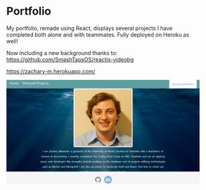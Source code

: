 # Portfolio



My portfolio, remade using React, displays several projects I have completed both alone and with teammates. Fully deployed on Heroku as well! 

Now including a new background thanks to: https://github.com/SmashTapsOS/reactjs-videobg

 https://zachary-m.herokuapp.com/

 ![Screenshot of Heroku page](./src/assets/images/updatedportfolioimage.png)

